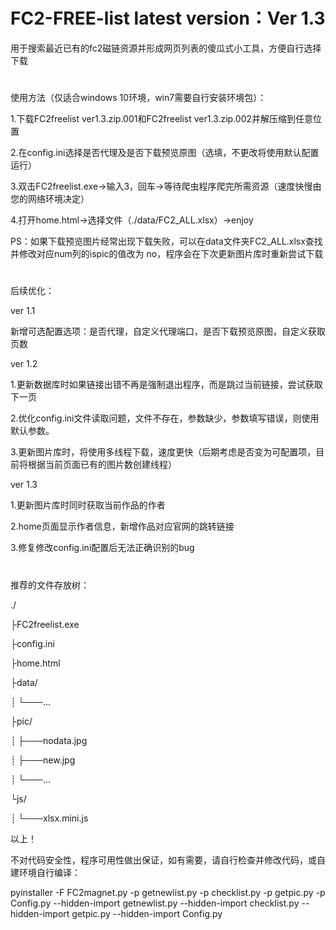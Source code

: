 # FC2-FREE-list  latest version：Ver 1.3

用于搜索最近已有的fc2磁链资源并形成网页列表的傻瓜式小工具，方便自行选择下载
#
使用方法（仅适合windows 10环境，win7需要自行安装环境包）：

1.下载FC2freelist ver1.3.zip.001和FC2freelist ver1.3.zip.002并解压缩到任意位置

2.在config.ini选择是否代理及是否下载预览原图（选填，不更改将使用默认配置运行）

3.双击FC2freelist.exe→输入3，回车→等待爬虫程序爬完所需资源（速度快慢由您的网络环境决定）

4.打开home.html→选择文件（./data/FC2_ALL.xlsx）→enjoy


PS：如果下载预览图片经常出现下载失败，可以在data文件夹FC2_ALL.xlsx查找并修改对应num列的ispic的值改为 no，程序会在下次更新图片库时重新尝试下载

#  


后续优化：

ver 1.1

新增可选配置选项：是否代理，自定义代理端口，是否下载预览原图，自定义获取页数


ver 1.2

1.更新数据库时如果链接出错不再是强制退出程序，而是跳过当前链接，尝试获取下一页

2.优化config.ini文件读取问题，文件不存在，参数缺少，参数填写错误，则使用默认参数。

3.更新图片库时，将使用多线程下载，速度更快（后期考虑是否变为可配置项，目前将根据当前页面已有的图片数创建线程）

ver 1.3

1.更新图片库时同时获取当前作品的作者

2.home页面显示作者信息，新增作品对应官网的跳转链接

3.修复修改config.ini配置后无法正确识别的bug

#

推荐的文件存放树：

./

├FC2freelist.exe 

├config.ini

├home.html

├data/

┊    └───...

├pic/

┊    ├───nodata.jpg

┊    ├───new.jpg

┊    └───...

└js/

┊    └───xlsx.mini.js
     
以上！

不对代码安全性，程序可用性做出保证，如有需要，请自行检查并修改代码，或自建环境自行编译：

pyinstaller -F FC2magnet.py -p getnewlist.py -p checklist.py -p getpic.py -p Config.py --hidden-import getnewlist.py --hidden-import checklist.py --hidden-import getpic.py --hidden-import Config.py 
